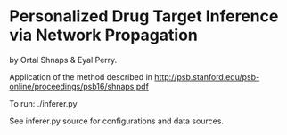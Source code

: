 # Personalized Drug Target Inference via Network Propagation

by Ortal Shnaps & Eyal Perry.

Application of the method described in http://psb.stanford.edu/psb-online/proceedings/psb16/shnaps.pdf

To run: ./inferer.py 

See inferer.py source for configurations and data sources. 
